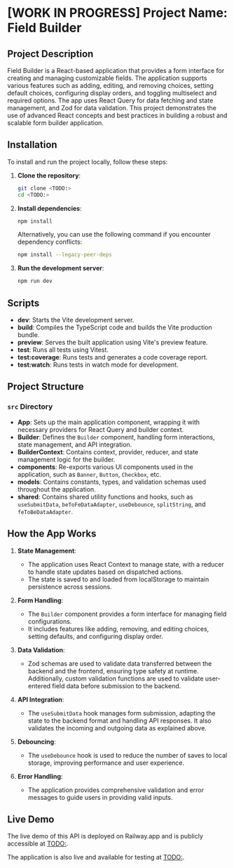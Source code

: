 # [WORK IN PROGRESS] Project Name: Field Builder

## Project Description

Field Builder is a React-based application that provides a form interface for creating and managing customizable fields. The application supports various features such as adding, editing, and removing choices, setting default choices, configuring display orders, and toggling multiselect and required options. The app uses React Query for data fetching and state management, and Zod for data validation. This project demonstrates the use of advanced React concepts and best practices in building a robust and scalable form builder application.

## Installation

To install and run the project locally, follow these steps:

1. **Clone the repository**:

    ```sh
    git clone <TODO:>
    cd <TODO:>
    ```

2. **Install dependencies**:

    ```sh
    npm install
    ```

    Alternatively, you can use the following command if you encounter dependency conflicts:

    ```sh
    npm install --legacy-peer-deps
    ```

3. **Run the development server**:

    ```sh
    npm run dev
    ```

## Scripts

-   **dev**: Starts the Vite development server.
-   **build**: Compiles the TypeScript code and builds the Vite production bundle.
-   **preview**: Serves the built application using Vite's preview feature.
-   **test**: Runs all tests using Vitest.
-   **test:coverage**: Runs tests and generates a code coverage report.
-   **test:watch**: Runs tests in watch mode for development.

## Project Structure

### `src` Directory

-   **App**: Sets up the main application component, wrapping it with necessary providers for React Query and builder context.
-   **Builder**: Defines the `Builder` component, handling form interactions, state management, and API integration.
-   **BuilderContext**: Contains context, provider, reducer, and state management logic for the builder.
-   **components**: Re-exports various UI components used in the application, such as `Banner`, `Button`, `Checkbox`, etc.
-   **models**: Contains constants, types, and validation schemas used throughout the application.
-   **shared**: Contains shared utility functions and hooks, such as `useSubmitData`, `beToFeDataAdapter`, `useDebounce`, `splitString`, and `feToBeDataAdapter`.

## How the App Works

1. **State Management**:

    - The application uses React Context to manage state, with a reducer to handle state updates based on dispatched actions.
    - The state is saved to and loaded from localStorage to maintain persistence across sessions.

2. **Form Handling**:

    - The `Builder` component provides a form interface for managing field configurations.
    - It includes features like adding, removing, and editing choices, setting defaults, and configuring display order.

3. **Data Validation**:

    - Zod schemas are used to validate data transferred between the backend and the frontend, ensuring type safety at runtime. Additionally, custom validation functions are used to validate user-entered field data before submission to the backend.

4. **API Integration**:

    - The `useSubmitData` hook manages form submission, adapting the state to the backend format and handling API responses. It also validates the incoming and outgoing data as explained above.

5. **Debouncing**:

    - The `useDebounce` hook is used to reduce the number of saves to local storage, improving performance and user experience.

6. **Error Handling**:
    - The application provides comprehensive validation and error messages to guide users in providing valid inputs.

## Live Demo

The live demo of this API is deployed on Railway.app and is publicly accessible at <TODO:>.

The application is also live and available for testing at <TODO:>.
